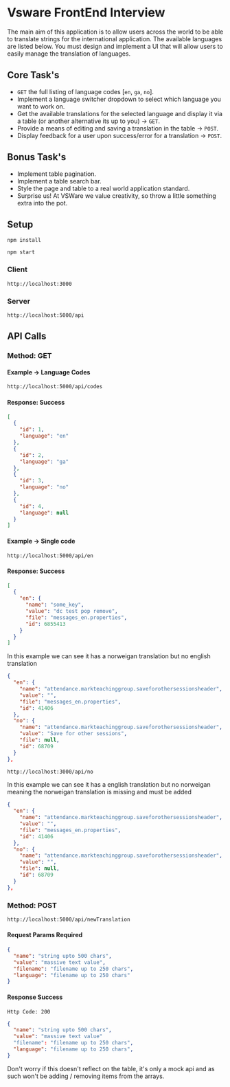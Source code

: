 # Vsware FrontEnd Interview

The main aim of this application is to allow users across the world to be able to translate strings
for the international application. The available languages are listed below. You must design and 
implement a UI that will allow users to easily manage the translation of languages.

## Core Task's

+ `GET` the full listing of language codes [`en`, `ga`, `no`].
+ Implement a language switcher dropdown to select which language you want to work on.
+ Get the available translations for the selected language and display it 
  via a table (or another alternative its up to you) -> `GET`.
+ Provide a means of editing and saving a translation in the table -> `POST`.
+ Display feedback for a user upon success/error for a translation -> `POST`.

## Bonus Task's

+ Implement table pagination.
+ Implement a table search bar.
+ Style the page and table to a real world application standard.
+ Surprise us! At VSWare we value creativity, so throw a little something extra into the pot.

## Setup

`npm install`

`npm start`

### Client

`http://localhost:3000`

### Server

`http://localhost:5000/api`

## API Calls

### Method: GET

#### Example -> Language Codes

```sh
http://localhost:5000/api/codes
```
#### Response: Success
```json
[
  {
    "id": 1,
    "language": "en"
  },
  {
    "id": 2,
    "language": "ga"
  },
  {
    "id": 3,
    "language": "no"
  },
  {
    "id": 4,
    "language": null
  }
]
```

#### Example -> Single code
```sh
http://localhost:5000/api/en
```

#### Response: Success

```json
[
  {
    "en": {
      "name": "some_key",
      "value": "dc test pop remove",
      "file": "messages_en.properties",
      "id": 6855413
    }
  }
]
```
In this example we can see it has a norweigan translation but no english translation
```json
{
  "en": {
    "name": "attendance.markteachinggroup.saveforothersessionsheader",
    "value": "",
    "file": "messages_en.properties",
    "id": 41406
  },
  "no": {
    "name": "attendance.markteachinggroup.saveforothersessionsheader",
    "value": "Save for other sessions",
    "file": null,
    "id": 68709
  }
},
```
```sh
http://localhost:3000/api/no
```
In this example we can see it has a english translation but no norweigan meaning the norweigan translation is
missing and must be added
```json
{
  "en": {
    "name": "attendance.markteachinggroup.saveforothersessionsheader",
    "value": "",
    "file": "messages_en.properties",
    "id": 41406
  },
  "no": {
    "name": "attendance.markteachinggroup.saveforothersessionsheader",
    "value": "",
    "file": null,
    "id": 68709
  }
},
```

### Method: POST
```sh
http://localhost:5000/api/newTranslation
```
#### Request Params Required

```json
{
  "name": "string upto 500 chars",
  "value": "massive text value",
  "filename": "filename up to 250 chars",
  "language": "filename up to 250 chars"
}
```

#### Response Success

`Http Code: 200`

```json
{
  "name": "string upto 500 chars",
  "value": "massive text value"
  "filename": "filename up to 250 chars",
  "language": "filename up to 250 chars",
}
```
Don't worry if this doesn't reflect on the table, it's only a mock api and as such won't be adding / removing items from the arrays.
